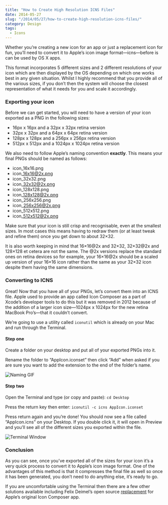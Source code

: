 ```yaml
---
title: "How to Create High Resolution ICNS Files"
date: 2014-05-27
slug: "/2014/05/27/how-to-create-high-resolution-icns-files/"
category: Design
tags:
  - Icons
---
```


Whether you’re creating a new icon for an app or just a replacement icon for fun, you’ll need to convert it to Apple’s icon image format—icns—before is can be used by OS X apps.

This format incorporates 5 different sizes and 2 different resolutions of your icon which are then displayed by the OS depending on which one works best in any given situation. Whilst I highly recommend that you provide all of the various sizes, if you don’t then the system will choose the closest representation of what it needs for you and scale it accordingly.

### Exporting your icon

Before we can get started, you will need to have a version of your icon exported as a PNG in the following sizes:

- 16px x 16px and a 32px x 32px retina version
- 32px x 32px and a 64px x 64px retina version
- 128px x 128px and a 256px x 256px retina version
- 512px x 512px and a 1024px x 1024px retina version

We also need to follow Apple’s naming convention **exactly**. This means your final PNGs should be named as follows:

- icon\_16x16.png
- icon\_16x16@2x.png
- icon\_32x32.png
- icon\_32x32@2x.png
- icon\_128x128.png
- icon\_128x128@2x.png
- icon\_256x256.png
- icon\_256x256@2x.png
- icon\_512x512.png
- icon\_512x512@2x.png

Make sure that your icon is still crisp and recognisable, even at the smallest sizes. In most cases this means having to redraw them (or at least tweak and refine them) once you get down to about 32×32.

It is also worth keeping in mind that 16×16@2x and 32×32, 32×32@2x and 128×128 et cetera are not the same. The @2x versions replace the standard ones on retina devices so for example, your 16×16@2x should be a scaled up version of your 16×16 icon rather than the same as your 32×32 icon despite them having the same dimensions.

### Converting to ICNS

Great! Now that you have all of your PNGs, let’s convert them into an ICNS file. Apple used to provide an app called Icon Composer as a part of Xcode’s developer tools to do this but it was removed in 2012 because of the addition of a larger icon size—1024px x 1024px for the new retina MacBook Pro’s—that it couldn’t convert.

We’re going to use a utility called `iconutil` which is already on your Mac and run through the Terminal.

#### Step one

Create a folder on your desktop and put all of your exported PNGs into it.

Rename the folder to “AppIcon.iconset” then click “Add” when asked if you are sure you want to add the extension to the end of the folder’s name.

![Naming GIF](./naming.gif)

#### Step two

Open the Terminal and type (or copy and paste): `cd Desktop`

Press the return key then enter: `iconutil -c icns AppIcon.iconset`

Press return again and you’re done! You should now see a file called “AppIcon.icns” on your Desktop. If you double click it, it will open in Preview and you’ll see all of the different sizes you exported within the file.

![Terminal Window](./terminal.png)

### Conclusion

As you can see, once you’ve exported all of the sizes for your icon it’s a very quick process to convert it to Apple’s icon image format. One of the advantages of this method is that it compresses the final file as well so once it has been generated, you don’t need to do anything else, it’s ready to go.

If you are uncomfortable using the Terminal then there are a few other solutions available including Felix Deimel’s open source [replacement](http://www.lemonmojo.com/work#IconComposer2x) for Apple’s original Icon Composer app.

